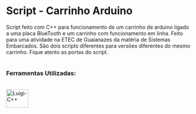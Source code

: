 # Script - Carrinho Arduino

Script feito com C++ para funcionamento de um carrinho de arduino ligado a uma placa BlueTooth e um carrinho com funcionamento em linha.
Feito para uma atividade na ETEC de Guaianazes da matéria de Sistemas Embarcados. São dois scripts diferentes para versões diferentes do mesmo carrinho. Fique atento as portas do script.

#

### Ferramentas Utilizadas:
<br>

<div align="left">
   <img align="center" alt="Luigi-C++" height="50" width="60" src="https://cdn.jsdelivr.net/gh/devicons/devicon/icons/c/c-original.svg">
</div>

#
